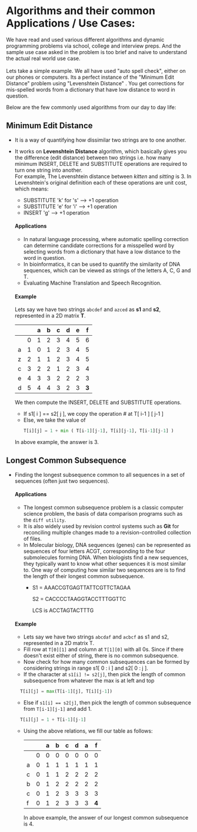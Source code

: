 # Algorithms and their common Applications / Use Cases:

We have read and used various different algorithms and dynamic programming problems via school, college and interview preps. And the sample use case asked in the problem is too brief and naive to understand the actual real world use case. <br/>
<br/>Lets take a simple example. We all have used "auto spell check", either on our phones or computers. Its a perfect instance of the "Minimum Edit Distance" problem using "Levenshtein Distance" . You get corrections for mis-spelled words from a dictionary that have low distance to word in question.

Below are the few commonly used algorithms from our day to day life:


## Minimum Edit Distance
* It is a way of quantifying how dissimilar two strings are to one another.

* It works on <b>Levenshtein Distance</b> algorithm, which basically gives you the difference (edit distance) between two strings i.e. how many minimum INSERT, DELETE and SUBSTITUTE operations are required to turn one string into another.<br/>
For example, The Levenshtein distance between <i>kitten</i> and <i>sitting</i> is 3. In Levenshtein's original definition each of these operations are unit cost, which means: <br/>
  * SUBSTITUTE 'k' for 's' --> +1 operation
  * SUBSTITUTE 'e' for 'i' --> +1 operation
  * INSERT 'g' --> +1 operation

  #### Applications
  * In natural language processing, where automatic spelling correction can determine candidate corrections for a misspelled word by selecting words from a dictionary that have a low distance to the word in question.
  * In bioinformatics, it can be used to quantify the similarity of DNA sequences, which can be viewed as strings of the letters A, C, G and T.
  * Evaluating Machine Translation and Speech Recognition.

  #### Example
  Lets say we have two strings `abcdef` and `azced` as <b>s1</b> and <b>s2</b>, represented in a 2D matrix <b>T</b>.

  |   |   | a | b | c | d | e | f |
  |---|---|---|---|---|---|---|---|
  |   | 0 | 1 | 2 | 3 | 4 | 5 | 6 |
  | a | 1 | 0 | 1 | 2 | 3 | 4 | 5 |
  | z | 2 | 1 | 1 | 2 | 3 | 4 | 5 |
  | c | 3 | 2 | 2 | 1 | 2 | 3 | 4 |
  | e | 4 | 3 | 3 | 2 | 2 | 2 | 3 |
  | d | 5 | 4 | 4 | 3 | 2 | 3 | <b>3<b> |


  We then compute the INSERT, DELETE and SUBSTITUTE operations.
  * If s1[ i ] == s2[ j ], we copy the operation # at T[ i-1 ] [ j-1 ]
  * Else, we take the value of
    ```python
    T[i][j] = 1 + min ( T[i-1][j-1], T[i][j-1], T[i-1][j-1] )
    ```
  In above example, the answer is 3.


## Longest Common Subsequence
* Finding the longest subsequence common to all sequences in a set of sequences (often just two sequences).

  #### Applications
  * The longest common subsequence problem is a classic computer science problem, the basis of data comparison programs such as the `diff utility`.
  * It is also widely used by revision control systems such as <b>Git</b> for reconciling multiple changes made to a revision-controlled collection of files.
  * In Molecular biology, DNA sequences (genes) can be represented as sequences of four letters ACGT, corresponding to the four submolecules forming DNA. When biologists find a new sequences, they typically want to know what other sequences it is most similar to. One way of computing how similar two sequences are is to find the length of their longest common subsequence.
    * S1 = AAACCGTGAGTTATTCGTTCTAGAA

      S2 = CACCCCTAAGGTACCTTTGGTTC

      LCS is ACCTAGTACTTTG

  #### Example

  * Lets say we have two strings `abcdaf` and `acbcf` as s1 and s2, represented in a 2D matrix T.
  * Fill row at `T[0][1]` and column at `T[1][0]` with all 0s. Since if there doesn't exist either of string, there is no common subsequence.
  * Now check for how many common subsequences can be formed by considering strings in range s1[ 0 : i ] and s2[ 0 : j ].
  * If the character at `s1[i] != s2[j]`, then pick the length of common subsequence from  whatever the max is at left and top
  ```python
    T[i][j] = max(T[i-1][j], T[i][j-1])
  ```
  * Else if `s1[i] == s2[j]`, then pick the length of common subsequence from `T[i-1][j-1]` and add 1.
  ```python
    T[i][j] = 1 + T[i-1][j-1]
  ```
  * Using the above relations, we fill our table as follows:

    |   |   | a | b | c | d | a | f |
    |---|---|---|---|---|---|---|---|
    |   | 0 | 0 | 0 | 0 | 0 | 0 | 0 |
    | a | 0 | 1 | 1 | 1 | 1 | 1 | 1 |
    | c | 0 | 1 | 1 | 2 | 2 | 2 | 2 |
    | b | 0 | 1 | 2 | 2 | 2 | 2 | 2 |
    | c | 0 | 1 | 2 | 3 | 3 | 3 | 3 |
    | f | 0 | 1 | 2 | 3 | 3 | 3 | <b>4<b> |

    In above example, the answer of our longest common subsequence is 4.
